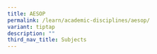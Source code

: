 ```yaml
---
title: AESOP
permalink: /learn/academic-disciplines/aesop/
variant: tiptap
description: ""
third_nav_title: Subjects
---
```

<p></p>